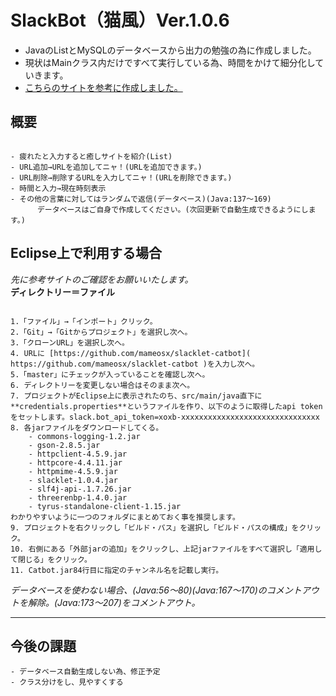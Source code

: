 # SlackBot（猫風）Ver.1.0.6


- JavaのListとMySQLのデータベースから出力の勉強の為に作成しました。
- 現状はMainクラス内だけですべて実行している為、時間をかけて細分化していきます。
- [こちらのサイトを参考に作成しました。](https://qiita.com/riversun/items/25f64f285699223a992d)



## 概要

``` 
 
- 疲れたと入力すると癒しサイトを紹介(List)
- URL追加→URLを追加してニャ！(URLを追加できます。)
- URL削除→削除するURLを入力してニャ！(URLを削除できます。)
- 時間と入力→現在時刻表示  
- その他の言葉に対してはランダムで返信(データベース)(Java:137～169)
	  データベースはご自身で作成してください。(次回更新で自動生成できるようにします。)
 ```  



## Eclipse上で利用する場合

*先に参考サイトのご確認をお願いいたします。*   
**ディレクトリー＝ファイル**  
 
```

1.「ファイル」→「インポート」クリック。
2.「Git」→「Gitからプロジェクト」を選択し次へ。
3.「クローンURL」を選択し次へ。
4. URLに [https://github.com/mameosx/slacklet-catbot]( https://github.com/mameosx/slacklet-catbot )を入力し次へ。
5.「master」にチェックが入っていることを確認し次へ。
6. ディレクトリーを変更しない場合はそのまま次へ。
7. プロジェクトがEclipse上に表示されたのち、src/main/java直下に**credentials.properties**というファイルを作り、以下のように取得したapi tokenをセットします。slack.bot_api_token=xoxb-xxxxxxxxxxxxxxxxxxxxxxxxxxxxxxx
8. 各jarファイルをダウンロードしてくる。
	- commons-logging-1.2.jar
	- gson-2.8.5.jar
	- httpclient-4.5.9.jar
	- httpcore-4.4.11.jar
	- httpmime-4.5.9.jar
	- slacklet-1.0.4.jar
	- slf4j-api-.1.7.26.jar
	- threerenbp-1.4.0.jar
	- tyrus-standalone-client-1.15.jar
わかりやすいように一つのフォルダにまとめておく事を推奨します。  
9. プロジェクトを右クリックし「ビルド・パス」を選択し「ビルド・パスの構成」をクリック。  
10. 右側にある「外部jarの追加」をクリックし、上記jarファイルをすべて選択し「適用して閉じる」をクリック。  
11. Catbot.jar84行目に指定のチャンネル名を記載し実行。  
```
 
*データベースを使わない場合、(Java:56～80)(Java:167～170)のコメントアウトを解除。(Java:173～207)をコメントアウト。*  

***




## 今後の課題

```
- データベース自動生成しない為、修正予定
- クラス分けをし、見やすくする
```


